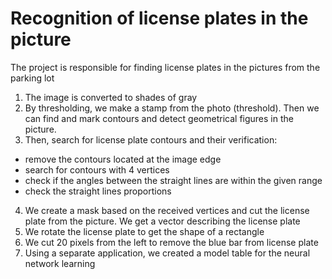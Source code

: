 # Recognition of license plates in the picture

The project is responsible for finding license plates in the pictures from the parking lot

1. The image is converted to shades of gray
2. By thresholding, we make a stamp from the photo (threshold). Then we can find and mark contours and detect geometrical figures in the picture.
3. Then, search for license plate contours and their verification:
- remove the contours located at the image edge
- search for contours with 4 vertices
- check if the angles between the straight lines are within the given range
- check the straight lines proportions
4. We create a mask based on the received vertices and cut the license plate from the picture. We get a vector describing the license plate
5. We rotate the license plate to get the shape of a rectangle
6. We cut 20 pixels from the left to remove the blue bar from license plate
7. Using a separate application, we created a model table for the neural network learning
